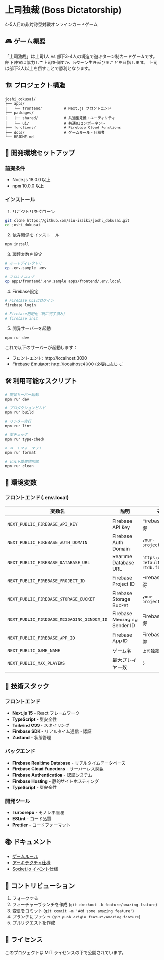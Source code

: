 # 上司独裁 (Boss Dictatorship)

4-5人用の非対称型対戦オンラインカードゲーム

## 🎮 ゲーム概要

「上司独裁」は上司1人 vs 部下3-4人の構造で遊ぶターン制カードゲームです。
部下陣営は協力して上司を倒すか、5ターン生き延びることを目指します。
上司は部下3人以上を倒すことで勝利となります。

## 🏗️ プロジェクト構造

```
joshi_dokusai/
├── apps/
│   └── frontend/          # Next.js フロントエンド
├── packages/
│   ├── shared/            # 共通型定義・ユーティリティ
│   └── ui/                # 共通UIコンポーネント
├── functions/             # Firebase Cloud Functions
├── docs/                  # ゲームルール・仕様書
└── README.md
```

## 🚀 開発環境セットアップ

### 前提条件

- Node.js 18.0.0 以上
- npm 10.0.0 以上

### インストール

1. リポジトリをクローン

```bash
git clone https://github.com/siu-issiki/joshi_dokusai.git
cd joshi_dokusai
```

2. 依存関係をインストール

```bash
npm install
```

3. 環境変数を設定

```bash
# ルートディレクトリ
cp .env.sample .env

# フロントエンド
cp apps/frontend/.env.sample apps/frontend/.env.local
```

4. Firebase設定

```bash
# Firebase CLIにログイン
firebase login

# Firebase初期化（既に完了済み）
# firebase init
```

5. 開発サーバーを起動

```bash
npm run dev
```

これで以下のサーバーが起動します：

- フロントエンド: http://localhost:3000
- Firebase Emulator: http://localhost:4000 (必要に応じて)

## 🛠️ 利用可能なスクリプト

```bash
# 開発サーバー起動
npm run dev

# プロダクションビルド
npm run build

# リンター実行
npm run lint

# 型チェック
npm run type-check

# コードフォーマット
npm run format

# ビルド成果物削除
npm run clean
```

## 📝 環境変数

### フロントエンド (.env.local)

| 変数名                                     | 説明                         | デフォルト値                                        |
| ------------------------------------------ | ---------------------------- | --------------------------------------------------- |
| `NEXT_PUBLIC_FIREBASE_API_KEY`             | Firebase API Key             | Firebase Consoleから取得                            |
| `NEXT_PUBLIC_FIREBASE_AUTH_DOMAIN`         | Firebase Auth Domain         | `your-project.firebaseapp.com`                      |
| `NEXT_PUBLIC_FIREBASE_DATABASE_URL`        | Realtime Database URL        | `https://your-project-default-rtdb.firebaseio.com/` |
| `NEXT_PUBLIC_FIREBASE_PROJECT_ID`          | Firebase Project ID          | Firebase Consoleから取得                            |
| `NEXT_PUBLIC_FIREBASE_STORAGE_BUCKET`      | Firebase Storage Bucket      | `your-project.appspot.com`                          |
| `NEXT_PUBLIC_FIREBASE_MESSAGING_SENDER_ID` | Firebase Messaging Sender ID | Firebase Consoleから取得                            |
| `NEXT_PUBLIC_FIREBASE_APP_ID`              | Firebase App ID              | Firebase Consoleから取得                            |
| `NEXT_PUBLIC_GAME_NAME`                    | ゲーム名                     | `上司独裁`                                          |
| `NEXT_PUBLIC_MAX_PLAYERS`                  | 最大プレイヤー数             | `5`                                                 |

## 🎯 技術スタック

### フロントエンド

- **Next.js 15** - React フレームワーク
- **TypeScript** - 型安全性
- **Tailwind CSS** - スタイリング
- **Firebase SDK** - リアルタイム通信・認証
- **Zustand** - 状態管理

### バックエンド

- **Firebase Realtime Database** - リアルタイムデータベース
- **Firebase Cloud Functions** - サーバーレス関数
- **Firebase Authentication** - 認証システム
- **Firebase Hosting** - 静的サイトホスティング
- **TypeScript** - 型安全性

### 開発ツール

- **Turborepo** - モノレポ管理
- **ESLint** - コード品質
- **Prettier** - コードフォーマット

## 📚 ドキュメント

- [ゲームルール](./docs/game-rules.md)
- [アーキテクチャ仕様](./docs/architecture.md)
- [Socket.io イベント仕様](./docs/socket-events.md)

## 🤝 コントリビューション

1. フォークする
2. フィーチャーブランチを作成 (`git checkout -b feature/amazing-feature`)
3. 変更をコミット (`git commit -m 'Add some amazing feature'`)
4. ブランチにプッシュ (`git push origin feature/amazing-feature`)
5. プルリクエストを作成

## 📄 ライセンス

このプロジェクトは MIT ライセンスの下で公開されています。
